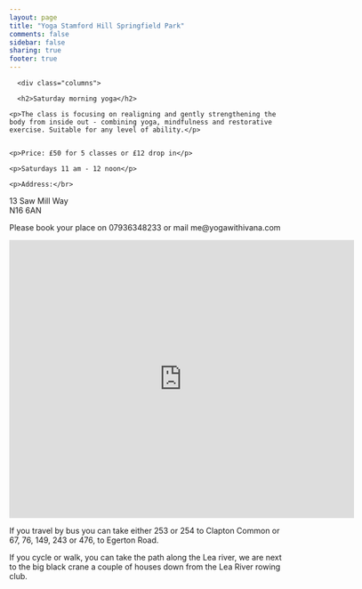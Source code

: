 ```yaml
---
layout: page
title: "Yoga Stamford Hill Springfield Park"
comments: false
sidebar: false
sharing: true
footer: true
---
```


<div id="yoga-stamford-hill">
      
      <div class="columns">
      
      <h2>Saturday morning yoga</h2>
        
    <p>The class is focusing on realigning and gently strengthening the body from inside out - combining yoga, mindfulness and restorative exercise. Suitable for any level of ability.</p> 
      

    <p>Price: £50 for 5 classes or £12 drop in</p>
    
    <p>Saturdays 11 am - 12 noon</p>
 
	<p>Address:</br>
 
13 Saw Mill Way</br>
N16 6AN</p>

<p>Please book your place on 07936348233 or mail me@yogawithivana.com</p></div>

<p><iframe src="https://www.google.com/maps/embed?pb=!1m18!1m12!1m3!1d9918.241230356625!2d-0.06924387730723325!3d51.57629359394139!2m3!1f0!2f0!3f0!3m2!1i1024!2i768!4f13.1!3m3!1m2!1s0x48761c470e248221%3A0x6bcaa8d81f9205ed!2sSaw+Mill+Way%2C+London+N16!5e0!3m2!1sen!2suk!4v1424044539393" width="620" height="500" frameborder="0" style="border:0"></iframe></p>

<p>If you travel by bus you can take either 253 or 254 to Clapton Common or 67, 76, 149, 243 or 476, to Egerton Road.</p>

<p>If you cycle or walk, you can take the path along the Lea river, we are next to the big black crane a couple of houses down from the Lea River rowing club.</p>

</div>